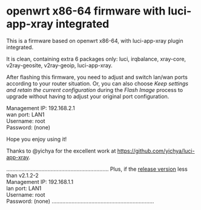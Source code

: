 # openwrt x86-64 firmware with luci-app-xray integrated  

This is a firmware based on openwrt x86-64, with luci-app-xray plugin integrated.  
  
It is clean, containing extra 6 packages only: luci, irqbalance, xray-core, v2ray-geosite, v2ray-geoip, luci-app-xray.  
  
After flashing this firmware, you need to adjust and switch lan/wan ports according to your router situation. Or, you can also choose *Keep settings and retain the current configuration* during the *Flash Image* process to upgrade without having to adjust your original port configuration.

Management IP: 192.168.2.1  
wan port: LAN1  
Username: root  
Password: (none)  

Hope you enjoy using it!  

Thanks to @yichya for the excellent work at https://github.com/yichya/luci-app-xray.  

   
  
  
................................................................... 
Plus, if the [release version](https://github.com/yukeiyang/openwrt/releases) less than v2.1.2-2</span>  
Management IP: 192.168.1.1  
lan port: LAN1  
Username: root  
Password: (none) 
...................................................................


